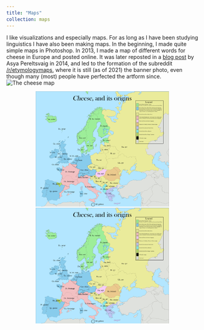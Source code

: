 ```yaml
---
title: "Maps"
collection: maps
---
```


I like visualizations and especially maps. For as long as I have been studying linguistics I have also been making maps. In the beginning, I made quite simple maps in Photoshop. In 2013, I made a map of different words for cheese in Europe and posted online. It was later reposted in a <a href="https://web.archive.org/web/20201127170611/https://www.languagesoftheworld.info/etymology/say-cheese.html">blog post</a> by Asya Pereltsvaig in 2014, and led to the formation of the subreddit [/r/etymologymaps](http://www.reddit.com/r/etymologymaps), where it is still (as of 2021) the banner photo, even though many (most) people have perfected the artform since. <img src='https://oplundgren.github.io/website/images/Ost.png' alt="The cheese map" width="400">


<p align="center">
  <img src="images/Ost.png" width="350" title="hover text">
  <img src="images/Ost.png" width="350" alt="accessibility text">
</p> 





